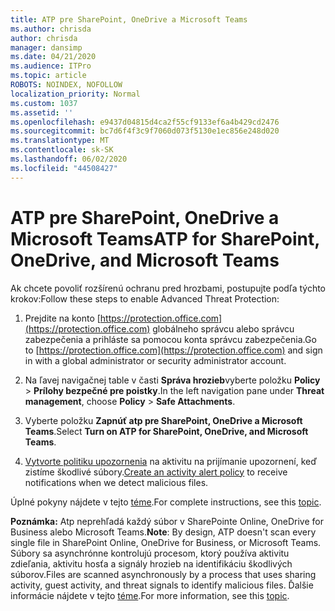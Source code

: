 ```yaml
---
title: ATP pre SharePoint, OneDrive a Microsoft Teams
ms.author: chrisda
author: chrisda
manager: dansimp
ms.date: 04/21/2020
ms.audience: ITPro
ms.topic: article
ROBOTS: NOINDEX, NOFOLLOW
localization_priority: Normal
ms.custom: 1037
ms.assetid: ''
ms.openlocfilehash: e9437d04815d4ca2f55cf9133ef6a4b429cd2476
ms.sourcegitcommit: bc7d6f4f3c9f7060d073f5130e1ec856e248d020
ms.translationtype: MT
ms.contentlocale: sk-SK
ms.lasthandoff: 06/02/2020
ms.locfileid: "44508427"
---
```

# <a name="atp-for-sharepoint-onedrive-and-microsoft-teams"></a><span data-ttu-id="90b99-102">ATP pre SharePoint, OneDrive a Microsoft Teams</span><span class="sxs-lookup"><span data-stu-id="90b99-102">ATP for SharePoint, OneDrive, and Microsoft Teams</span></span>

<span data-ttu-id="90b99-103">Ak chcete povoliť rozšírenú ochranu pred hrozbami, postupujte podľa týchto krokov:</span><span class="sxs-lookup"><span data-stu-id="90b99-103">Follow these steps to enable Advanced Threat Protection:</span></span>

1. <span data-ttu-id="90b99-104">Prejdite na konto [https://protection.office.com](https://protection.office.com) globálneho správcu alebo správcu zabezpečenia a prihláste sa pomocou konta správcu zabezpečenia.</span><span class="sxs-lookup"><span data-stu-id="90b99-104">Go to [https://protection.office.com](https://protection.office.com) and sign in with a global administrator or security administrator account.</span></span>

2. <span data-ttu-id="90b99-105">Na ľavej navigačnej table v časti **Správa hrozieb**vyberte položku **Policy** \> **Prílohy bezpečné pre poistky**.</span><span class="sxs-lookup"><span data-stu-id="90b99-105">In the left navigation pane under **Threat management**, choose **Policy** \> **Safe Attachments**.</span></span>

3. <span data-ttu-id="90b99-106">Vyberte položku **Zapnúť atp pre SharePoint, OneDrive a Microsoft Teams**.</span><span class="sxs-lookup"><span data-stu-id="90b99-106">Select **Turn on ATP for SharePoint, OneDrive, and Microsoft Teams**.</span></span>

4. <span data-ttu-id="90b99-107">[Vytvorte politiku upozornenia](https://docs.microsoft.com/microsoft-365/compliance/create-activity-alerts) na aktivitu na prijímanie upozornení, keď zistíme škodlivé súbory.</span><span class="sxs-lookup"><span data-stu-id="90b99-107">[Create an activity alert policy](https://docs.microsoft.com/microsoft-365/compliance/create-activity-alerts) to receive notifications when we detect malicious files.</span></span>

<span data-ttu-id="90b99-108">Úplné pokyny nájdete v tejto [téme](https://docs.microsoft.com/microsoft-365/security/office-365-security/turn-on-atp-for-spo-odb-and-teams).</span><span class="sxs-lookup"><span data-stu-id="90b99-108">For complete instructions, see this [topic](https://docs.microsoft.com/microsoft-365/security/office-365-security/turn-on-atp-for-spo-odb-and-teams).</span></span>

<span data-ttu-id="90b99-109">**Poznámka:** Atp neprehľadá každý súbor v SharePointe Online, OneDrive for Business alebo Microsoft Teams.</span><span class="sxs-lookup"><span data-stu-id="90b99-109">**Note**: By design, ATP doesn't scan every single file in SharePoint Online, OneDrive for Business, or Microsoft Teams.</span></span> <span data-ttu-id="90b99-110">Súbory sa asynchrónne kontrolujú procesom, ktorý používa aktivitu zdieľania, aktivitu hosťa a signály hrozieb na identifikáciu škodlivých súborov.</span><span class="sxs-lookup"><span data-stu-id="90b99-110">Files are scanned asynchronously by a process that uses sharing activity, guest activity, and threat signals to identify malicious files.</span></span> <span data-ttu-id="90b99-111">Ďalšie informácie nájdete v tejto [téme](https://docs.microsoft.com/microsoft-365/security/office-365-security/atp-for-spo-odb-and-teams).</span><span class="sxs-lookup"><span data-stu-id="90b99-111">For more information, see this [topic](https://docs.microsoft.com/microsoft-365/security/office-365-security/atp-for-spo-odb-and-teams).</span></span>
